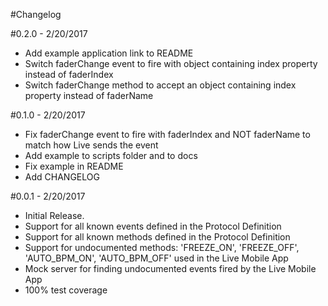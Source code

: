 #Changelog

#0.2.0 - 2/20/2017
- Add example application link to README
- Switch faderChange event to fire with object containing index property instead of faderIndex
- Switch faderChange method to accept an object containing index property instead of faderName

#0.1.0 - 2/20/2017
- Fix faderChange event to fire with faderIndex and NOT faderName to match how Live sends the event
- Add example to scripts folder and to docs
- Fix example in README
- Add CHANGELOG

#0.0.1 - 2/20/2017
- Initial Release.
- Support for all known events defined in the Protocol Definition
- Support for all known methods defined in the Protocol Definition
- Support for undocumented methods: 'FREEZE_ON', 'FREEZE_OFF', 'AUTO_BPM_ON', 'AUTO_BPM_OFF' used in the Live Mobile App
- Mock server for finding undocumented events fired by the Live Mobile App
- 100% test coverage
